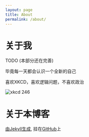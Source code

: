 ```yaml
---
layout: page
title: About
permalink: /about/
---
```


# 关于我

TODO (本部分还在完善)

毕竟每一天都会认识一个全新的自己

喜欢XKCD，喜欢逻辑问题，不喜欢政治

![xkcd 246][xkcd-246]

# 关于本博客

[由Jekyll生成][jekyll.com], 挂在[GitHub][lki.github.com]上


[xkcd-246]:   http://imgs.xkcd.com/comics/labyrinth_puzzle.png
[jekyll.com]: http://jekyllrb.com/
[lki.github.com]: https://github.com/LKI/lki.github.com
